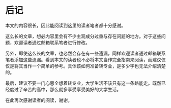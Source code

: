 # 后记

本文的内容很长，因此能阅读到这里的读者笔者都十分感谢。

这么长的文章，想必内容里会有不少主观成分过重与存在问题的地方。对于这些问题，欢迎读者通过邮箱联系笔者进行修改。

另外，即使这么长的文章，也必然会存在有一些遗漏，同样欢迎读者通过邮箱联系笔者添加这些遗漏。看到本文的读者也不必将本文当作完全指南来阅读，而建议仅仅是将其当作一个简单的参考。具体该如何准备转专业，是多少字也无法介绍清楚的。

最后，建议不要一门心思全想着转专业，大学生活不该只有这一条路能走。既然已经度过了辛苦的高中，那么就多享受享受美好的大学生活。

在此再次感谢读者的阅读，谢谢。